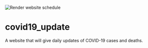 ![Render website schedule](https://github.com/danhan52/covid19_update/workflows/Render%20website%20schedule/badge.svg)

# covid19_update
A website that will give daily updates of COVID-19 cases and deaths.
